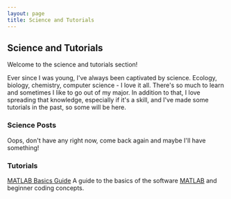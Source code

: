 ```yaml
---
layout: page
title: Science and Tutorials
---
```

## Science and Tutorials
Welcome to the science and tutorials section!

Ever since I was young, I've always been captivated by science. Ecology, biology, chemistry, computer science - I love it all. There's so much to learn and sometimes I like to go out of my major. In addition to that, I love spreading that knowledge, especially if it's a skill, and I've made some tutorials in the past, so some will be here.

### Science Posts
Oops, don't have any right now, come back again and maybe I'll have something!

### Tutorials

[MATLAB Basics Guide](/blog/Science-and-Tutorials/MATLAB-Basics-Guide/)
A guide to the basics of the software [MATLAB](https://www.mathworks.com/products/matlab.html) and beginner coding concepts.